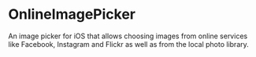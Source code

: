 OnlineImagePicker
=================

An image picker for iOS that allows choosing images from online services like Facebook, Instagram and Flickr as well as from the local photo library.
